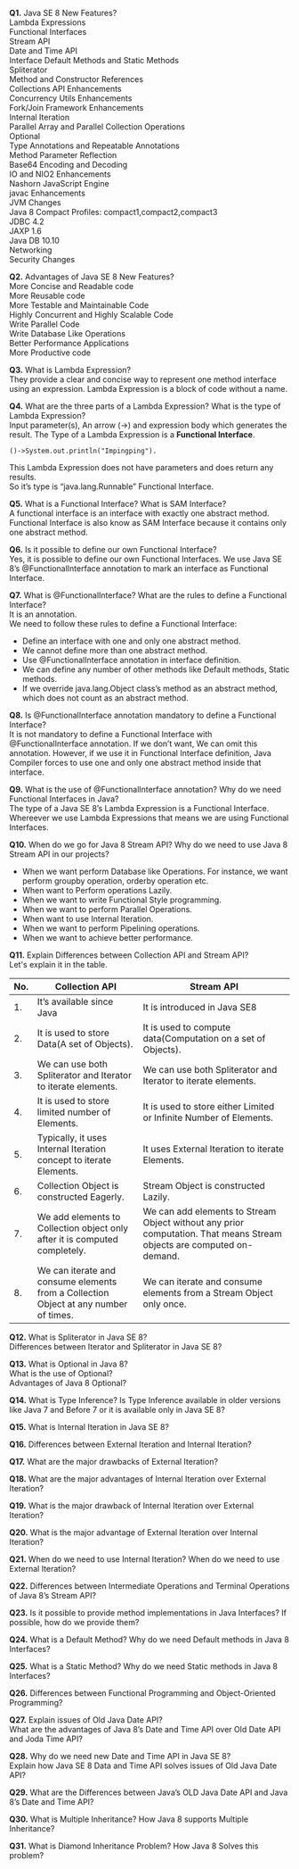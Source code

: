**Q1.** Java SE 8 New Features?  
Lambda Expressions  
Functional Interfaces  
Stream API  
Date and Time API  
Interface Default Methods and Static Methods  
Spliterator  
Method and Constructor References  
Collections API Enhancements  
Concurrency Utils Enhancements  
Fork/Join Framework Enhancements  
Internal Iteration  
Parallel Array and Parallel Collection Operations  
Optional  
Type Annotations and Repeatable Annotations  
Method Parameter Reflection    
Base64 Encoding and Decoding  
IO and NIO2 Enhancements  
Nashorn JavaScript Engine  
javac Enhancements  
JVM Changes  
Java 8 Compact Profiles: compact1,compact2,compact3  
JDBC 4.2  
JAXP 1.6  
Java DB 10.10  
Networking  
Security Changes  

**Q2.** Advantages of Java SE 8 New Features?  
More Concise and Readable code  
More Reusable code  
More Testable and Maintainable Code  
Highly Concurrent and Highly Scalable Code  
Write Parallel Code  
Write Database Like Operations  
Better Performance Applications  
More Productive code  

**Q3.** What is Lambda Expression?  
They provide a clear and concise way to represent one method interface using an expression.
Lambda Expression is a block of code without a name. 

**Q4.** What are the three parts of a Lambda Expression? What is the type of Lambda Expression?  
Input parameter(s), An arrow (->) and expression body which generates the result. 
The Type of a Lambda Expression is a **Functional Interface**.

```
()->System.out.println("Impingping").
```
This Lambda Expression does not have parameters and does return any results.   
So it’s type is “java.lang.Runnable” Functional Interface.

**Q5.** What is a Functional Interface? What is SAM Interface?  
A functional interface is an interface with exactly one abstract method. 
Functional Interface is also know as SAM Interface because it contains only one abstract method.

**Q6.** Is it possible to define our own Functional Interface?   
Yes, it is possible to define our own Functional Interfaces. We use Java SE 8’s @FunctionalInterface annotation to mark an interface as Functional Interface.

**Q7.** What is @FunctionalInterface? What are the rules to define a Functional Interface?  
It is an annotation.   
We need to follow these rules to define a Functional Interface:  
* Define an interface with one and only one abstract method.
* We cannot define more than one abstract method.
* Use @FunctionalInterface annotation in interface definition.
* We can define any number of other methods like Default methods, Static methods.
* If we override java.lang.Object class’s method as an abstract method, which does not count as an abstract method.

**Q8.** Is @FunctionalInterface annotation mandatory to define a Functional Interface?  
It is not mandatory to define a Functional Interface with @FunctionalInterface annotation. If we don’t want, We can omit this annotation. However, if we use it in Functional Interface definition, Java Compiler forces to use one and only one abstract method inside that interface.

**Q9.** What is the use of @FunctionalInterface annotation? Why do we need Functional Interfaces in Java?  
The type of a Java SE 8’s Lambda Expression is a Functional Interface. Whereever we use Lambda Expressions that means we are using Functional Interfaces.

**Q10.** When do we go for Java 8 Stream API? Why do we need to use Java 8 Stream API in our projects?  
* When we want perform Database like Operations. For instance, we want perform groupby operation, orderby operation etc.  
* When want to Perform operations Lazily.  
* When we want to write Functional Style programming.  
* When we want to perform Parallel Operations.  
* When want to use Internal Iteration.  
* When we want to perform Pipelining operations.  
* When we want to achieve better performance.  

**Q11.** Explain Differences between Collection API and Stream API?  
Let's explain it in the table.  

| No. | Collection API | Stream API |
| ---- | ---- | ---- |
| 1.	| It’s available since Java | It is introduced in Java SE8 |
| 2.	| It is used to store Data(A set of Objects).	| It is used to compute data(Computation on a set of Objects). |
| 3.	| We can use both Spliterator and Iterator to iterate elements.	| We can use both Spliterator and Iterator to iterate elements. |
| 4.	| It is used to store limited number of Elements.	 | It is used to store either Limited or Infinite Number of Elements.|
| 5.	| Typically, it uses Internal Iteration concept to iterate Elements.	| It uses External Iteration to iterate Elements.|
| 6.	| Collection Object is constructed Eagerly.	| Stream Object is constructed Lazily.| 
| 7.	| We add elements to Collection object only after it is computed completely.	| We can add elements to Stream Object without any prior computation. That means Stream objects are computed on-demand.|
| 8.	| We can iterate and consume elements from a Collection Object at any number of times.	|We can iterate and consume elements from a Stream Object only once.|


**Q12.** What is Spliterator in Java SE 8?   
Differences between Iterator and Spliterator in Java SE 8?

**Q13.** What is Optional in Java 8?  
What is the use of Optional?  
Advantages of Java 8 Optional?

**Q14.** What is Type Inference? 
Is Type Inference available in older versions like Java 7 and Before 7 or it is available only in Java SE 8?

**Q15.** What is Internal Iteration in Java SE 8?

**Q16.** Differences between External Iteration and Internal Iteration?

**Q17.** What are the major drawbacks of External Iteration?

**Q18.** What are the major advantages of Internal Iteration over External Iteration?

**Q19.** What is the major drawback of Internal Iteration over External Iteration?

**Q20.** What is the major advantage of External Iteration over Internal Iteration?

**Q21.** When do we need to use Internal Iteration? When do we need to use External Iteration?

**Q22.** Differences between Intermediate Operations and Terminal Operations of Java 8’s Stream API?

**Q23.** Is it possible to provide method implementations in Java Interfaces? If possible, how do we provide them?

**Q24.** What is a Default Method? Why do we need Default methods in Java 8 Interfaces?

**Q25.** What is a Static Method? Why do we need Static methods in Java 8 Interfaces?

**Q26.** Differences between Functional Programming and Object-Oriented Programming?

**Q27.** Explain issues of Old Java Date API?   
What are the advantages of Java 8’s Date and Time API over Old Date API and Joda Time API?  

**Q28.** Why do we need new Date and Time API in Java SE 8?  
Explain how Java SE 8 Data and Time API solves issues of Old Java Date API?


**Q29.** What are the Differences between Java’s OLD Java Date API and Java 8’s Date and Time API?  

**Q30.** What is Multiple Inheritance? How Java 8 supports Multiple Inheritance?


**Q31.** What is Diamond Inheritance Problem? How Java 8 Solves this problem?
